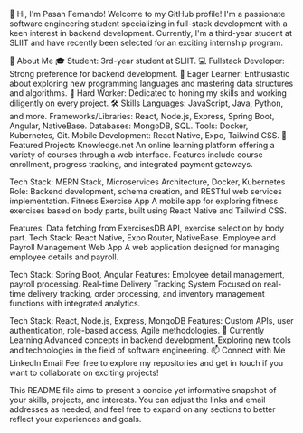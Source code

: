👋 Hi, I'm Pasan Fernando!
Welcome to my GitHub profile! I'm a passionate software engineering student specializing in full-stack development with a keen interest in backend development. Currently, I'm a third-year student at SLIIT and have recently been selected for an exciting internship program.

🚀 About Me
🎓 Student: 3rd-year student at SLIIT.
💻 Fullstack Developer: Strong preference for backend development.
🌟 Eager Learner: Enthusiastic about exploring new programming languages and mastering data structures and algorithms.
💪 Hard Worker: Dedicated to honing my skills and working diligently on every project.
🛠 Skills
Languages: JavaScript, Java, Python, and more.
Frameworks/Libraries: React, Node.js, Express, Spring Boot, Angular, NativeBase.
Databases: MongoDB, SQL.
Tools: Docker, Kubernetes, Git.
Mobile Development: React Native, Expo, Tailwind CSS.
🌟 Featured Projects
Knowledge.net
An online learning platform offering a variety of courses through a web interface. Features include course enrollment, progress tracking, and integrated payment gateways.

Tech Stack: MERN Stack, Microservices Architecture, Docker, Kubernetes
Role: Backend development, schema creation, and RESTful web services implementation.
Fitness Exercise App
A mobile app for exploring fitness exercises based on body parts, built using React Native and Tailwind CSS.

Features: Data fetching from ExercisesDB API, exercise selection by body part.
Tech Stack: React Native, Expo Router, NativeBase.
Employee and Payroll Management Web App
A web application designed for managing employee details and payroll.

Tech Stack: Spring Boot, Angular
Features: Employee detail management, payroll processing.
Real-time Delivery Tracking System
Focused on real-time delivery tracking, order processing, and inventory management functions with integrated analytics.

Tech Stack: React, Node.js, Express, MongoDB
Features: Custom APIs, user authentication, role-based access, Agile methodologies.
🌱 Currently Learning
Advanced concepts in backend development.
Exploring new tools and technologies in the field of software engineering.
📫 Connect with Me
LinkedIn
Email
Feel free to explore my repositories and get in touch if you want to collaborate on exciting projects!

This README file aims to present a concise yet informative snapshot of your skills, projects, and interests. You can adjust the links and email addresses as needed, and feel free to expand on any sections to better reflect your experiences and goals.
